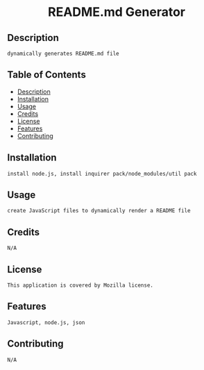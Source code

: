 
  <h1 align='center'>README.md Generator</h1>
  
  ## Description 
    dynamically generates README.md file
  
  ## Table of Contents
  - [Description](#description)
  - [Installation](#installation)
  - [Usage](#usage)
  - [Credits](#credits)
  - [License](#license)
  - [Features](#features)
  - [Contributing](#contributing)

  ## Installation
    install node.js, install inquirer pack/node_modules/util pack

  ## Usage
    create JavaScript files to dynamically render a README file
  
  ## Credits
    N/A  

  ## License
    This application is covered by Mozilla license.

  ## Features
    Javascript, node.js, json

  ## Contributing
    N/A
